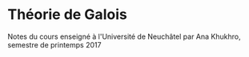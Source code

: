 # Théorie de Galois
Notes du cours enseigné à l'Université de Neuchâtel par Ana Khukhro, semestre de printemps 2017
